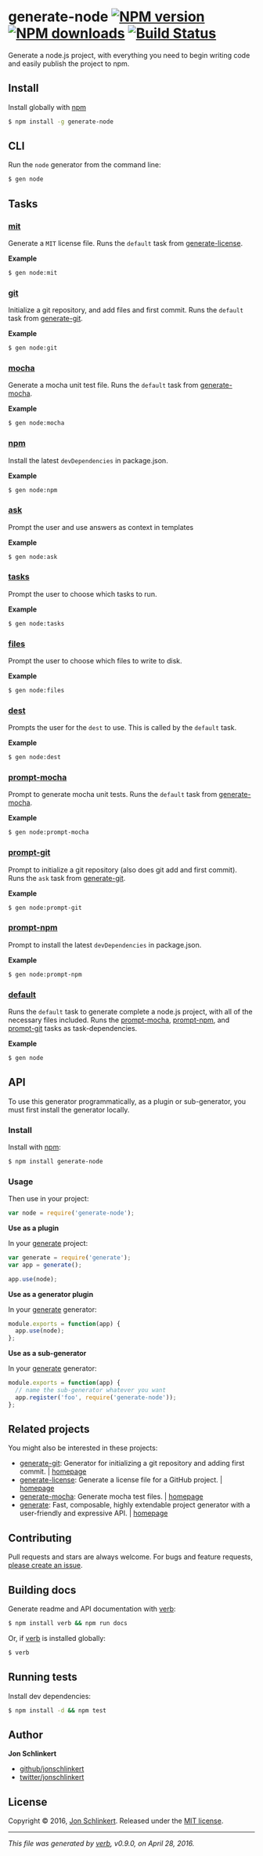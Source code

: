 # generate-node [![NPM version](https://img.shields.io/npm/v/generate-node.svg?style=flat)](https://www.npmjs.com/package/generate-node) [![NPM downloads](https://img.shields.io/npm/dm/generate-node.svg?style=flat)](https://npmjs.org/package/generate-node) [![Build Status](https://img.shields.io/travis/generate/generate-node.svg?style=flat)](https://travis-ci.org/generate/generate-node)

Generate a node.js project, with everything you need to begin writing code and easily publish the project to npm.

## Install

Install globally with [npm](https://www.npmjs.com/)

```sh
$ npm install -g generate-node
```

## CLI

Run the `node` generator from the command line:

```sh
$ gen node
```

## Tasks

### [mit](generator.js#L91)

Generate a `MIT` license file. Runs the `default` task from [generate-license](https://github.com/generate/generate-license).

**Example**

```sh
$ gen node:mit
```

### [git](generator.js#L106)

Initialize a git repository, and add files and first commit. Runs the `default` task from [generate-git](https://github.com/generate/generate-git).

**Example**

```sh
$ gen node:git
```

### [mocha](generator.js#L120)

Generate a mocha unit test file. Runs the `default` task from [generate-mocha](https://github.com/generate/generate-mocha).

**Example**

```sh
$ gen node:mocha
```

### [npm](generator.js#L134)

Install the latest `devDependencies` in package.json.

**Example**

```sh
$ gen node:npm
```

### [ask](generator.js#L148)

Prompt the user and use answers as context in templates

**Example**

```sh
$ gen node:ask
```

### [tasks](generator.js#L166)

Prompt the user to choose which tasks to run.

**Example**

```sh
$ gen node:tasks
```

### [files](generator.js#L178)

Prompt the user to choose which files to write to disk.

**Example**

```sh
$ gen node:files
```

### [dest](generator.js#L192)

Prompts the user for the `dest` to use. This is called by the `default` task.

**Example**

```sh
$ gen node:dest
```

### [prompt-mocha](generator.js#L211)

Prompt to generate mocha unit tests. Runs the `default` task from [generate-mocha](https://github.com/generate/generate-mocha).

**Example**

```sh
$ gen node:prompt-mocha
```

### [prompt-git](generator.js#L225)

Prompt to initialize a git repository (also does git add and first commit). Runs the `ask` task from [generate-git](https://github.com/generate/generate-git).

**Example**

```sh
$ gen node:prompt-git
```

### [prompt-npm](generator.js#L238)

Prompt to install the latest `devDependencies` in package.json.

**Example**

```sh
$ gen node:prompt-npm
```

### [default](generator.js#L262)

Runs the `default` task to generate complete a node.js project, with all of the necessary files included. Runs the [prompt-mocha](), [prompt-npm](), and [prompt-git]() tasks as task-dependencies.

**Example**

```sh
$ gen node
```

## API

To use this generator programmatically, as a plugin or sub-generator, you must first install the generator locally.

### Install

Install with [npm](https://www.npmjs.com/):

```sh
$ npm install generate-node
```

### Usage

Then use in your project:

```js
var node = require('generate-node');
```

**Use as a plugin**

In your [generate](https://github.com/generate/generate) project:

```js
var generate = require('generate');
var app = generate();

app.use(node);
```

**Use as a generator plugin**

In your [generate](https://github.com/generate/generate) generator:

```js
module.exports = function(app) {
  app.use(node);
};
```

**Use as a sub-generator**

In your [generate](https://github.com/generate/generate) generator:

```js
module.exports = function(app) {
  // name the sub-generator whatever you want
  app.register('foo', require('generate-node'));
};
```

## Related projects

You might also be interested in these projects:

* [generate-git](https://www.npmjs.com/package/generate-git): Generator for initializing a git repository and adding first commit. | [homepage](https://github.com/generate/generate-git)
* [generate-license](https://www.npmjs.com/package/generate-license): Generate a license file for a GitHub project. | [homepage](https://github.com/generate/generate-license)
* [generate-mocha](https://www.npmjs.com/package/generate-mocha): Generate mocha test files. | [homepage](https://github.com/generate/generate-mocha)
* [generate](https://www.npmjs.com/package/generate): Fast, composable, highly extendable project generator with a user-friendly and expressive API. | [homepage](https://github.com/generate/generate)

## Contributing

Pull requests and stars are always welcome. For bugs and feature requests, [please create an issue](https://github.com/generate/generate-node/issues/new).

## Building docs

Generate readme and API documentation with [verb](https://github.com/verbose/verb):

```sh
$ npm install verb && npm run docs
```

Or, if [verb](https://github.com/verbose/verb) is installed globally:

```sh
$ verb
```

## Running tests

Install dev dependencies:

```sh
$ npm install -d && npm test
```

## Author

**Jon Schlinkert**

* [github/jonschlinkert](https://github.com/jonschlinkert)
* [twitter/jonschlinkert](http://twitter.com/jonschlinkert)

## License

Copyright © 2016, [Jon Schlinkert](https://github.com/jonschlinkert).
Released under the [MIT license](https://github.com/generate/generate-node/blob/master/LICENSE).

***

_This file was generated by [verb](https://github.com/verbose/verb), v0.9.0, on April 28, 2016._